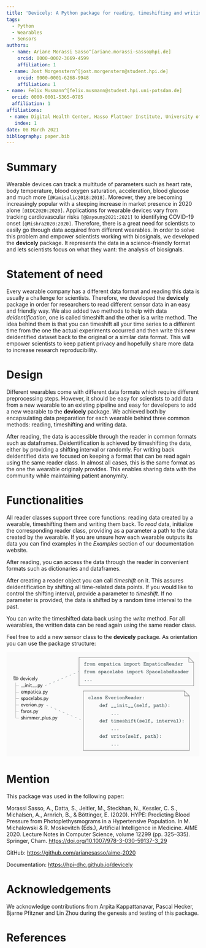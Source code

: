 ```yaml
---
title: 'Devicely: A Python package for reading, timeshifting and writing sensor data'
tags:
  - Python
  - Wearables
  - Sensors
authors:
  - name: Ariane Morassi Sasso^[ariane.morassi-sasso@hpi.de]
    orcid: 0000-0002-3669-4599
    affiliation: 1
 - name: Jost Morgenstern^[jost.morgenstern@student.hpi.de]
    orcid: 0000-0001-6268-9948
    affiliation: 1
- name: Felix Musmann^[felix.musmann@student.hpi.uni-potsdam.de]
  orcid: 0000-0001-5365-0785
  affiliation: 1
affiliations:
 - name: Digital Health Center, Hasso Plattner Institute, University of Potsdam
   index: 1
date: 08 March 2021
bibliography: paper.bib
---
```


# Summary

Wearable devices can track a multitude of parameters such as heart rate, body
temperature, blood oxygen saturation, acceleration, blood glucose and much more
`[@Kamisalic2018:2018]`. Moreover, they are becoming increasingly popular with a steeping
increase in market presence in 2020 alone `[@IDC2020:2020]`. Applications for wearable
devices vary from tracking cardiovascular risks `[@Bayoumy2021:2021]` to identifying
COVID-19 onset `[@Mishra2020:2020]`. Therefore, there is a great need for scientists to
easily go through data acquired from different wearables.
In order to solve this problem and empower scientists working with biosignals,
we developed the **devicely** package. It represents the data in a science-friendly
format and lets scientists focus on what they want: the analysis of biosignals.

# Statement of need

Every wearable company has a different data format and reading this data is
usually a challenge for scientists. Therefore, we developed the **devicely** package
in order for researchers to read different sensor data in an easy and
friendly way. We also added two methods to help with data _deidentification_, one
is called timeshift and the other is a write method. The idea behind them is
that you can timeshift all your time series to a different time from the one the
actual experiments occurred and then write this new deidentified dataset back to
the original or a similar data format. This will empower scientists to keep patient privacy
and hopefully share more data to increase research reproducibility.

# Design

Different wearables come with different data formats which require different preprocessing steps.
However, it should be easy for scientists to add data from a new wearable to an existing pipeline and easy for developers to add a new wearable to the **devicely** package. We achieved both by encapsulating data preparation for each wearable behind three common methods: reading, timeshifting and writing data.

After reading, the data is accessible through the reader in common formats such as dataframes.
Deidentification is achieved by timeshifting the data, either by providing a shifting interval or randomly.
For writing back deidentified data we focused on keeping a format that can be read again using the same reader class.
In almost all cases, this is the same format as the one the wearable originaly provides.
This enables sharing data with the community while maintaining patient anonymity.


# Functionalities

All reader classes support three core functions: reading data created by a wearable, timeshifting them and writing them back.
To _read_ data, initialize the corresponding reader class, providing as a parameter a path to the data created by the wearable.
If you are unsure how each wearable outputs its data you can find examples in the _Examples_ section of our documentation website. 

After reading, you can access the data through the reader in convenient formats such as dictionaries and dataframes.

After creating a reader object you can call _timeshift_ on it. This assures deidentification by shifting all time-related data points.
If you would like to control the shifting interval, provide a parameter to _timeshift_.
If no parameter is provided, the data is shifted by a random time interval to the past.

You can write the timeshifted data back using the _write_ method.
For all wearables, the written data can be read again using the same reader class.

Feel free to add a new sensor class to the **devicely** package. As orientation you can use the package structure:

![](devicely_structure.png)


# Mention

This package was used in the following paper:

Morassi Sasso, A., Datta, S., Jeitler, M., Steckhan, N., Kessler, C. S.,
Michalsen, A., Arnrich, B., & Böttinger, E. (2020).
HYPE: Predicting Blood Pressure from Photoplethysmograms in a Hypertensive
Population. In M. Michalowski & R. Moskovitch (Eds.), Artificial Intelligence in
Medicine. AIME 2020. Lecture Notes in Computer Science, volume 12299 (pp.
325–335). Springer, Cham. https://doi.org/10.1007/978-3-030-59137-3_29

GitHub: https://github.com/arianesasso/aime-2020

Documentation: https://hpi-dhc.github.io/devicely

# Acknowledgements

We acknowledge contributions from Arpita Kappattanavar, Pascal Hecker, Bjarne Pfitzner and Lin
Zhou during the genesis and testing of this package.

# References

